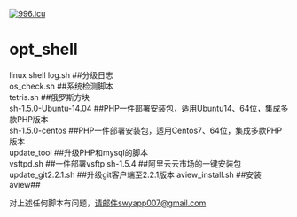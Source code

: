 <a href="https://996.icu"><img src="https://img.shields.io/badge/link-996.icu-red.svg" alt="996.icu" /></a>  
# opt_shell
linux shell
log.sh   ##分级日志  
os_check.sh  ##系统检测脚本  
tetris.sh  ##俄罗斯方块  
sh-1.5.0-Ubuntu-14.04 ##PHP一件部署安装包，适用Ubuntu14、64位，集成多款PHP版本  
sh-1.5.0-centos  ##PHP一件部署安装包，适用Centos7、64位，集成多款PHP版本  
update_tool  ##升级PHP和mysql的脚本  
vsftpd.sh  ##一件部署vsftp 
sh-1.5.4  ##阿里云云市场的一键安装包 
update_git2.2.1.sh  ##升级git客户端至2.2.1版本 
aview_install.sh    ##安装aview##


对上述任何脚本有问题，请邮件swyapp007@gmail.com
